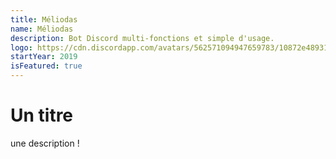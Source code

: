 ```yaml
---
title: Méliodas
name: Méliodas
description: Bot Discord multi-fonctions et simple d'usage.
logo: https://cdn.discordapp.com/avatars/562571094947659783/10872e489314925e4c4b2ff328acb448.png?size=1024
startYear: 2019
isFeatured: true
---
```


# Un titre

une description !
